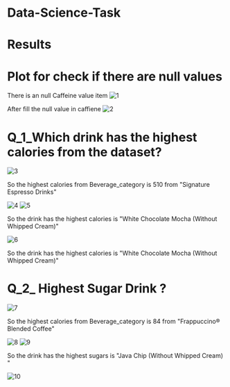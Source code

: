 # Data-Science-Task

# Results
# Plot for check if there are null values

There is an null Caffeine value item
![1](https://user-images.githubusercontent.com/63797979/181860117-c845151e-bb65-4edc-aaa5-bb3b3b106a76.PNG)

After fill the null value in caffiene
![2](https://user-images.githubusercontent.com/63797979/181860118-d8ec7db2-4b37-4aab-932b-9a08f93e444e.PNG)

# Q_1_Which drink has the highest calories from the dataset?
![3](https://user-images.githubusercontent.com/63797979/181860120-704e6a34-0fe5-4bdc-960a-0228b91e50a2.PNG)


So the highest calories from Beverage_category is 510 from "Signature Espresso Drinks"


![4](https://user-images.githubusercontent.com/63797979/181860108-a9c1ee38-75ce-4f1c-8ac9-fe6d044b2eaa.PNG)
![5](https://user-images.githubusercontent.com/63797979/181860109-cd9e71b5-ad12-4492-9d54-f06c1f23c8eb.PNG)


So the drink has the highest calories is "White Chocolate Mocha (Without Whipped Cream)"



![6](https://user-images.githubusercontent.com/63797979/181860110-6c843f71-8ba4-4080-bf80-a8e2174bc888.PNG)



So the drink has the highest calories is "White Chocolate Mocha (Without Whipped Cream)"


# Q_2_ Highest Sugar Drink ?
![7](https://user-images.githubusercontent.com/63797979/181860111-01fb1827-f222-4e5b-91a0-87adf5538994.PNG)



So the highest calories from Beverage_category is 84 from "Frappuccino® Blended Coffee"



![8](https://user-images.githubusercontent.com/63797979/181860112-e58fc743-cefb-4da0-9f6b-9cccf191743a.PNG)
![9](https://user-images.githubusercontent.com/63797979/181860114-07b176c2-c96c-4f62-affc-0c48595c3465.PNG)



So the drink has the highest sugars is "Java Chip (Without Whipped Cream) "




![10](https://user-images.githubusercontent.com/63797979/181860115-a7c25cf2-16a2-44b0-a20a-d5120ebe95ff.PNG)






